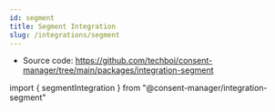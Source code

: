 ```yaml
---
id: segment
title: Segment Integration
slug: /integrations/segment
---
```


- Source code: https://github.com/techboi/consent-manager/tree/main/packages/integration-segment

import { segmentIntegration } from "@consent-manager/integration-segment"

<IntegrationProfile integration={segmentIntegration({})} />
